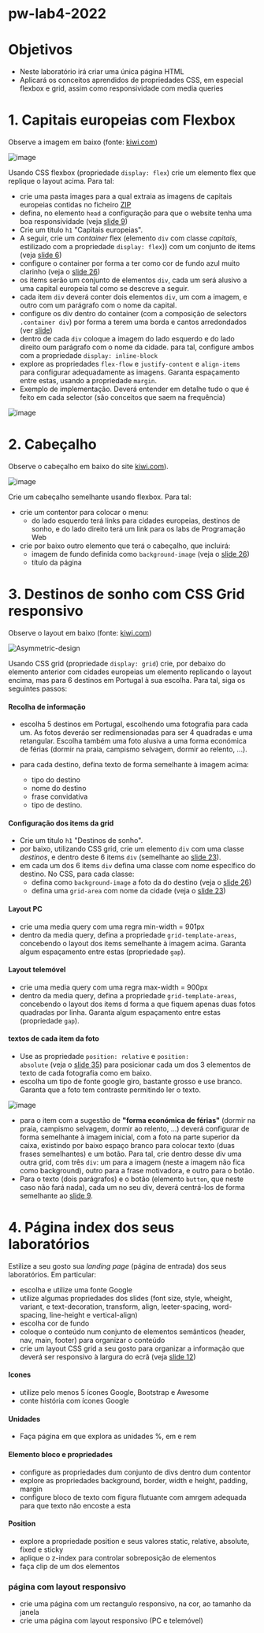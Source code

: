 # pw-lab4-2022

# Objetivos
* Neste laboratório irá criar uma única página HTML
* Aplicará os conceitos aprendidos de propriedades CSS, em especial flexbox e grid, assim como responsividade com media queries

# 1. Capitais europeias com Flexbox
Observe a imagem em baixo (fonte: [kiwi.com](https://www.kiwi.com/pt))

![image](https://user-images.githubusercontent.com/42048382/158489558-8f31368d-e15b-4a32-82c8-683ac6b2b482.png)

Usando CSS flexbox (propriedade <code>display: flex</code>) crie um elemento flex que replique o layout acima. Para tal:
* crie uma pasta images para a qual extraia as imagens de capitais europeias contidas no ficheiro [ZIP](https://github.com/ULHT-PW/pw-lab4-2022/blob/main/capitais.zip) 
* defina, no elemento <code>head</code> a configuração para que o website tenha uma boa responsividade (veja [slide 9](https://moodle.ensinolusofona.pt/pluginfile.php/318343/mod_label/intro/pw-02.7-design-responsivo.pdf#page=9))
* Crie um titulo <code>h1</code> "Capitais europeias".
* A seguir, crie um *container* flex (elemento <code>div</code> com classe *capitais*, estilizado com a propriedade <code>display: flex</code>)) com um conjunto de items (veja [slide 6](https://moodle.ensinolusofona.pt/pluginfile.php/318343/mod_label/intro/pw-02.6-propriedades-css-flex-grid.pdf#page=6))
* configure o container por forma a ter como cor de fundo azul muito clarinho  (veja o [slide 26](https://moodle.ensinolusofona.pt/pluginfile.php/318343/mod_label/intro/pw-02.5-propriedades-css.pdf#page=26))
* os items serão um conjunto de elementos <code>div</code>, cada um será alusivo a uma capital europeia tal como se descreve a seguir.
* cada item <code>div</code> deverá conter dois elementos <code>div</code>, um com a imagem, e outro com um parágrafo com o nome da capital. 
* configure os div dentro do container (com a composição de selectors <code>.container div</code>) por forma a terem uma borda e cantos arredondados (ver [slide](https://moodle.ensinolusofona.pt/pluginfile.php/318343/mod_label/intro/pw-02.5-propriedades-css.pdf))
* dentro de cada <code>div</code> coloque a imagem do lado esquerdo e do lado direito oum parágrafo com o nome da cidade. para tal, configure ambos com a propriedade <code>display: inline-block</code>
* explore as propriedades <code>flex-flow</code> e <code>justify-content</code> e <code>align-items</code> para configurar adequadamente as imagens. Garanta espaçamento entre estas, usando a propriedade <code>margin</code>. 
* Exemplo de implementação. Deverá entender em detalhe tudo o que é feito em cada selector (são conceitos que saem na frequência)

![image](https://user-images.githubusercontent.com/42048382/158496390-ad99c24c-dfe8-4030-b662-244a9eaec457.png)

# 2. Cabeçalho
Observe o cabeçalho em baixo do site [kiwi.com](https://www.kiwi.com/pt)).

![image](https://user-images.githubusercontent.com/42048382/158499100-5112973f-dc63-4ca6-a32c-8cd163a46b9f.png)

Crie um cabeçalho semelhante usando flexbox. Para tal:
* crie um contentor para colocar o menu:
   * do lado esquerdo terá links para cidades europeias, destinos de sonho, e do lado direito terá um link para os labs de Programação Web 
* crie por baixo outro elemento que terá o cabeçalho, que incluirá:
   * imagem de fundo definida como <code>background-image</code> (veja o [slide 26](https://moodle.ensinolusofona.pt/pluginfile.php/318343/mod_label/intro/pw-02.5-propriedades-css.pdf#page=26))
   * título da página 


# 3. Destinos de sonho com CSS Grid responsivo
Observe o layout em baixo (fonte: [kiwi.com](https://www.kiwi.com/pt))

![Asymmetric-design](https://user-images.githubusercontent.com/42048382/158484887-93d19749-13b2-41e6-8906-f6322a668b47.jpg)

Usando CSS grid (propriedade <code>display: grid</code>) crie, por debaixo do elemento anterior com cidades europeias um elemento replicando o layout encima, mas para 6 destinos em Portugal à sua escolha. Para tal, siga os seguintes passos:

#### Recolha de informação
* escolha 5 destinos em Portugal, escolhendo uma fotografia para cada um. As fotos deveráo ser redimensionadas para ser 4 quadradas e uma retangular. Escolha também uma foto alusiva a uma forma económica de férias (dormir na praia, campismo selvagem, dormir ao relento, ...).

* para cada destino, defina texto de forma semelhante à imagem acima: 
    * tipo do destino
    * nome do destino
    * frase convidativa
    * tipo de destino.

#### Configuração dos items da grid
* Crie um titulo <code>h1</code> "Destinos de sonho".
* por baixo, utilizando CSS grid, crie um elemento <code>div</code> com uma classe *destinos*, e dentro deste 6 items <code>div</code> (semelhante ao [slide 23](https://moodle.ensinolusofona.pt/pluginfile.php/318343/mod_label/intro/pw-02.6-propriedades-css-flex-grid.pdf#page=23)).
* em cada um dos 6 items <code>div</code> defina uma classe com nome específico do destino. No CSS, para cada classe:
   * defina como <code>background-image</code> a foto da do destino (veja o [slide 26](https://moodle.ensinolusofona.pt/pluginfile.php/318343/mod_label/intro/pw-02.5-propriedades-css.pdf#page=26))
   *  defina uma <code>grid-area</code> com nome da cidade (veja o [slide 23](https://moodle.ensinolusofona.pt/pluginfile.php/318343/mod_label/intro/pw-02.6-propriedades-css-flex-grid.pdf#page=23))
 
#### Layout PC 
* crie uma media query com uma regra min-width = 901px
* dentro da media query, defina a propriedade <code>grid-template-areas</code>, concebendo o layout dos items semelhante à imagem acima. Garanta algum espaçamento entre estas (propriedade <code>gap</code>).

#### Layout telemóvel
* crie uma media query com uma regra max-width = 900px
* dentro da media query, defina a propriedade <code>grid-template-areas</code>, concebendo o layout dos items d forma a que fiquem apenas duas fotos quadradas por linha. Garanta algum espaçamento entre estas (propriedade <code>gap</code>).

#### textos de cada item da foto
* Use as propriedade <code>position: relative</code> e <code>position: absolute</code> (veja o [slide 35](https://moodle.ensinolusofona.pt/pluginfile.php/318343/mod_label/intro/pw-02.5-propriedades-css.pdf#page=35)) para posicionar cada um dos 3 elementos de texto de cada fotografia como em baixo.
* escolha um tipo de fonte google giro, bastante grosso e use branco. Garanta que a foto tem contraste permitindo ler o texto.
 
![image](https://user-images.githubusercontent.com/42048382/158486562-7b9850dc-1158-46b6-963d-ca79e059940f.png)

* para o item com a sugestão de **"forma económica de férias"** (dormir na praia, campismo selvagem, dormir ao relento, ...) deverá configurar de forma semelhante à imagem inicial, com a foto na parte superior da caixa, existindo por baixo espaço branco para colocar texto (duas frases semelhantes) e um botão. Para tal, crie dentro desse div uma outra grid, com três <code>div</code>: um para a imagem (neste a imagem não fica como background), outro para a frase motivadora, e outro para o botão. 
* Para o texto (dois parágrafos) e o botão (elemento <code>button</code>, que neste caso não fará nada), cada um no seu div, deverá centrá-los de forma semelhante ao [slide 9](https://moodle.ensinolusofona.pt/pluginfile.php/318343/mod_label/intro/pw-02.6-propriedades-css-flex-grid.pdf#page=9).


# 4. Página index dos seus laboratórios
Estilize a seu gosto sua *landing page* (página de entrada) dos seus laboratórios. Em particular:
* escolha e utilize uma fonte Google
* utilize algumas propriedades dos slides (font size, style, wheight, variant, e text-decoration, transform, align, leeter-spacing, word-spacing, line-height e vertical-align)
* escolha cor de fundo
* coloque o conteúdo num conjunto de elementos semânticos (header, nav, main, footer) para organizar o conteúdo
* crie um layout CSS grid a seu gosto para organizar a informação que deverá ser responsivo à largura do ecrã (veja [slide 12](https://moodle.ensinolusofona.pt/pluginfile.php/318343/mod_label/intro/pw-02.7-design-responsivo.pdf#page=12))


#### Icones
* utilize pelo menos 5 ícones Google, Bootstrap e Awesome 
* conte história com ícones Google


#### Unidades
* Faça página em que explora as unidades %, em e rem 

#### Elemento bloco e propriedades
* configure as propriedades dum conjunto de divs dentro dum contentor
* explore as propriedades background, border, width e height, padding, margin
* configure bloco de texto com figura flutuante com amrgem adequada para que texto não encoste a esta

#### Position
* explore a propriedade position e seus valores static, relative, absolute, fixed e sticky
* aplique o z-index para controlar sobreposição de elementos
* faça clip de um dos elementos



### página com layout responsivo
* crie uma página com um rectangulo responsivo, na cor, ao tamanho da janela
* crie uma página com layout responsivo (PC e telemóvel)
